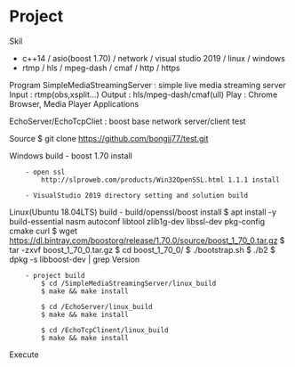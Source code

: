# Project

Skil
- c++14 / asio(boost 1.70) / network / visual studio 2019 / linux / windows
- rtmp / hls / mpeg-dash / cmaf / http / https 

Program 
  SimpleMediaStreamingServer : simple live media streaming server
     Input : rtmp(obs,xsplit...)
	 Output : hls/mpeg-dash/cmaf(ull)
	 Play : Chrome Browser, Media Player Applications
	   
  EchoServer/EchoTcpCliet : boost base network server/client test 
 
Source
    $  git clone https://github.com/bongjj77/test.git

Windows build
		- boost 1.70 install
    
		- open ssl
			http://slproweb.com/products/Win32OpenSSL.html 1.1.1 install
    
		- VisualStudio 2019 directory setting and solution build

Linux(Ubuntu 18.04LTS) build
		- build/openssl/boost install
			$ apt install -y build-essential nasm autoconf libtool zlib1g-dev libssl-dev pkg-config cmake curl
			$ wget https://dl.bintray.com/boostorg/release/1.70.0/source/boost_1_70_0.tar.gz
			$ tar -zxvf boost_1_70_0.tar.gz
			$ cd boost_1_70_0/
			$ ./bootstrap.sh
			$ ./b2
			$ dpkg -s libboost-dev | grep Version

		- project build 
			$ cd /SimpleMediaStreamingServer/linux_build
			$ make && make install

			$ cd /EchoServer/linux_build 
			$ make && make install

			$ cd /EchoTcpClinent/linux_build 
			$ make && make install
	    
Execute 

